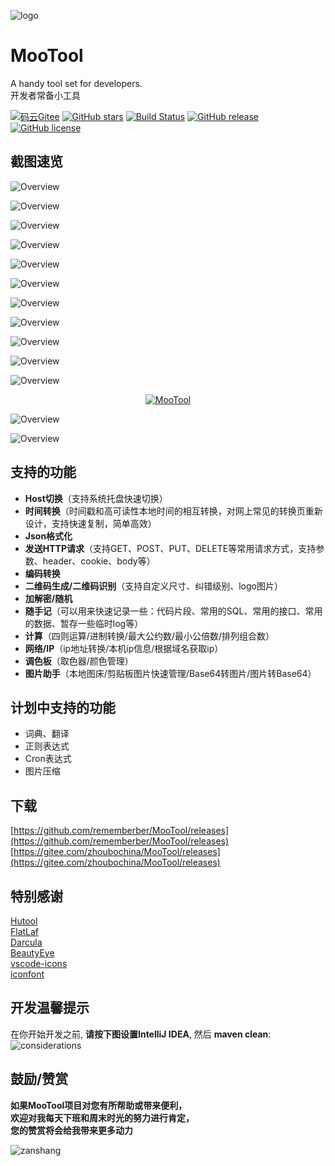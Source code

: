 ![logo](assets/logo/logo-128.png)

# MooTool

A handy tool set for developers.   
开发者常备小工具

[![码云Gitee](https://gitee.com/zhoubochina/MooTool/badge/star.svg?theme=blue)](https://gitee.com/zhoubochina/MooTool)
[![GitHub stars](https://img.shields.io/github/stars/rememberber/MooTool.svg)](https://github.com/rememberber/MooTool)
[![Build Status](https://travis-ci.org/rememberber/MooTool.svg?branch=master)](https://travis-ci.org/rememberber/MooTool)
[![GitHub release](https://img.shields.io/github/v/release/rememberber/MooTool)](https://github.com/rememberber/MooTool/releases)
[![GitHub license](https://img.shields.io/github/license/rememberber/MooTool)](https://github.com/rememberber/MooTool/blob/master/LICENSE.txt)

## 截图速览

![Overview](screen_shoot/quick_note_mac.png)

![Overview](screen_shoot/time_mac.png)

![Overview](screen_shoot/json_mac.png)

![Overview](screen_shoot/host_mac.png)

![Overview](screen_shoot/http_mac.png)

![Overview](screen_shoot/encode_mac.png)

![Overview](screen_shoot/qr_code_mac.png)

![Overview](screen_shoot/crypto_mac.png)

![Overview](screen_shoot/calculator_mac.png)

![Overview](screen_shoot/net_mac.png)

![Overview](screen_shoot/color_board_mac.png)

<p align="center">
  <a href="https://gitee.com/zhoubochina/MooTool/raw/master/screen_shoot/mt-favoriteColor.png">
   <img alt="MooTool" src="https://gitee.com/zhoubochina/MooTool/raw/master/screen_shoot/mt-favoriteColor.png">
  </a>
</p>

![Overview](screen_shoot/quick_note_light_mac.png)

![Overview](screen_shoot/theme.png)

## 支持的功能

+ **Host切换**（支持系统托盘快速切换）
+ **时间转换**（时间戳和高可读性本地时间的相互转换，对网上常见的转换页重新设计，支持快速复制，简单高效）
+ **Json格式化**
+ **发送HTTP请求**（支持GET、POST、PUT、DELETE等常用请求方式，支持参数、header、cookie、body等）
+ **编码转换**
+ **二维码生成/二维码识别**（支持自定义尺寸、纠错级别、logo图片）
+ **加解密/随机**
+ **随手记**（可以用来快速记录一些：代码片段、常用的SQL、常用的接口、常用的数据、暂存一些临时log等）
+ **计算**（四则运算/进制转换/最大公约数/最小公倍数/排列组合数）
+ **网络/IP**（ip地址转换/本机ip信息/根据域名获取ip）
+ **调色板**（取色器/颜色管理）
+ **图片助手**（本地图床/剪贴板图片快速管理/Base64转图片/图片转Base64）

## 计划中支持的功能

+ 词典、翻译
+ 正则表达式
+ Cron表达式
+ 图片压缩

## 下载

[https://github.com/rememberber/MooTool/releases](https://github.com/rememberber/MooTool/releases)  
[https://gitee.com/zhoubochina/MooTool/releases](https://gitee.com/zhoubochina/MooTool/releases)

## 特别感谢

[Hutool](http://hutool.cn/)  
[FlatLaf](https://github.com/JFormDesigner/FlatLaf)  
[Darcula](https://github.com/bulenkov/Darcula)  
[BeautyEye](https://gitee.com/jackjiang/beautyeye)  
[vscode-icons](https://github.com/microsoft/vscode-icons)  
[iconfont](https://www.iconfont.cn/)

## 开发温馨提示

在你开始开发之前, **请按下图设置IntelliJ IDEA**, 然后 **maven clean**:
![considerations](assets/material/gui_build.png)

## 鼓励/赞赏

**如果MooTool项目对您有所帮助或带来便利，  
欢迎对我每天下班和周末时光的努力进行肯定，  
您的赞赏将会给我带来更多动力**

![zanshang](assets/material/wx-zanshang.jpg)